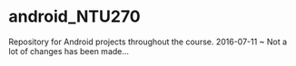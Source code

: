 # android_NTU270
Repository for Android projects throughout the course. 2016-07-11 ~
Not a lot of changes has been made...
